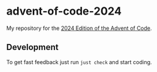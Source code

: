 # advent-of-code-2024

My repository for the [2024 Edition of the Advent of Code](https://adventofcode.com/2024).

## Development

To get fast feedback just run `just check` and start coding.
